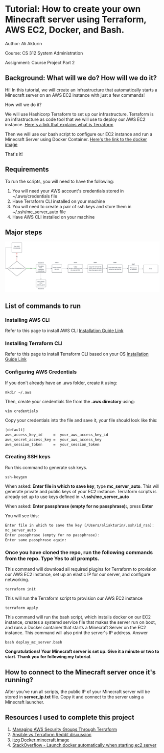 # Tutorial: How to create your own Minecraft server using Terraform, AWS EC2, Docker, and Bash.
Author: Ali Akturin

Course: CS 312 System Administration

Assignment: Course Project Part 2

## Background: What will we do? How will we do it?
Hi! In this tutorial, we will create an infrastructure that automatically starts a Minecraft server on an AWS EC2 instance with just a few commands! 

How will we do it?

We will use Hashicorp Terraform to set up our infrastructure. Terraform is an infrastructure as code tool that we will use to deploy our AWS EC2 instance. [Here's a link that explains what is Terraform](https://developer.hashicorp.com/terraform/intro)

Then we will use our bash script to configure our EC2 instance and run a Minecraft Server using Docker Container. [Here's the link to the docker image](https://hub.docker.com/r/itzg/minecraft-server)

That's it!
## Requirements
To run the scripts, you will need to have the following:
1. You will need your AWS account's credentials stored in ~/.aws/credentials file
2. Have Terraform CLI installed on your machine
3. You will need to create a pair of ssh keys and store them in ~/.ssh/mc_server_auto file
4. Have AWS CLI installed on your machine

## Major steps

![Picture of teh major steps in the pipeline](project_diagram.svg)

## List of commands to run

### Installing AWS CLI
Refer to this page to install AWS CLI
[Installation Guide Link](https://docs.aws.amazon.com/cli/latest/userguide/getting-started-install.html)


### Installing Terraform CLI
Refer to this page to install Terraform CLI based on your OS
[Installation Guide Link](https://developer.hashicorp.com/terraform/tutorials/aws-get-started/install-cli)

### Configuring AWS Credentials

If you don't already have an .aws folder, create it using:
```
mkdir ~/.aws
```

Then, create your credentials file from the **.aws directory** using:

```
vim credentials
```

Copy your credentials into the file and save it, your file should look like this:

```
[default]
aws_access_key_id     =  your_aws_access_key_id
aws_secret_access_key =  your_aws_access_key
aws_session_token     =  your_session_token
```

### Creating SSH keys

Run this command to generate ssh keys.
```
ssh-keygen
```

When asked: **Enter file in which to save key**, type **mc_server_auto**. This will generate private and public keys of your EC2 instance. Terraform scripts is already set up to use keys defined in **~/.ssh/mc_server_auto**

When asked: **Enter passphrase (empty for no passphrase):**, press **Enter**

You will see this:
```
Enter file in which to save the key (/Users/aliakturin/.ssh/id_rsa): mc_server_auto
Enter passphrase (empty for no passphrase): 
Enter same passphrase again: 
```

### Once you have cloned the repo, run the following commands from the repo. Type Yes to all prompts.

This command will download all required plugins for Terraform to provision our AWS EC2 instance, set up an elastic IP for our server, and configure networking.
```
terraform init
```

This will run the Terraform script to provision our AWS EC2 instance
```
terraform apply
```

This command will run the bash script, which installs docker on our EC2 instance, creates a systemd service file that makes the server run on boot, and runs a Docker container that starts a Minecraft Server on the EC2 instance. This command will also print the server's IP address.
Answer
```
bash deploy_mc_server.bash    
```

**Congratulations! Your Minecraft server is set up. Give it a minute or two to start. Thank you for following my tutorial.**
## How to connect to the Minecraft server once it's running?
After you've run all scripts, the public IP of your Minecraft server will be stored in **server_ip.txt** file. Copy it and connect to the server using a Minecraft launcher.

## Resources I used to complete this project

1. [Managing AWS Security Groups Through Terraform](https://spacelift.io/blog/terraform-security-group)
2. [Ansible vs Terraform Reddit discussion](https://www.reddit.com/r/devops/comments/1b6hnqt/ansible_vs_terraform/)
3. [itzg Docker minecraft image](https://hub.docker.com/r/itzg/minecraft-server)
4. [StackOverflow - Launch docker automatically when starting ec2 server](https://stackoverflow.com/questions/63317771/launch-docker-automatically-when-starting-ec2-server)

